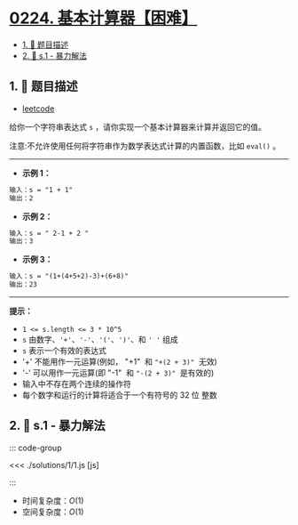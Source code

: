 # [0224. 基本计算器【困难】](https://github.com/tnotesjs/TNotes.leetcode/tree/main/notes/0224.%20%E5%9F%BA%E6%9C%AC%E8%AE%A1%E7%AE%97%E5%99%A8%E3%80%90%E5%9B%B0%E9%9A%BE%E3%80%91)

<!-- region:toc -->

- [1. 📝 题目描述](#1--题目描述)
- [2. 🎯 s.1 - 暴力解法](#2--s1---暴力解法)

<!-- endregion:toc -->

## 1. 📝 题目描述

- [leetcode](https://leetcode.cn/problems/basic-calculator/)

给你一个字符串表达式 `s` ，请你实现一个基本计算器来计算并返回它的值。

注意:不允许使用任何将字符串作为数学表达式计算的内置函数，比如 `eval()` 。

---

- **示例 1：**

```txt
输入：s = "1 + 1"
输出：2
```

- **示例 2：**

```txt
输入：s = " 2-1 + 2 "
输出：3
```

- **示例 3：**

```txt
输入：s = "(1+(4+5+2)-3)+(6+8)"
输出：23
```

---

**提示：**

- `1 <= s.length <= 3 * 10^5`
- `s` 由数字、`'+'`、`'-'`、`'('`、`')'`、和 `' '` 组成
- `s` 表示一个有效的表达式
- '+' 不能用作一元运算(例如， "+1"  和 `"+(2 + 3)"`  无效)
- '-' 可以用作一元运算(即 "-1"  和 `"-(2 + 3)"`  是有效的)
- 输入中不存在两个连续的操作符
- 每个数字和运行的计算将适合于一个有符号的 32 位 整数

## 2. 🎯 s.1 - 暴力解法

::: code-group

<<< ./solutions/1/1.js [js]

:::

- 时间复杂度：$O(1)$
- 空间复杂度：$O(1)$
